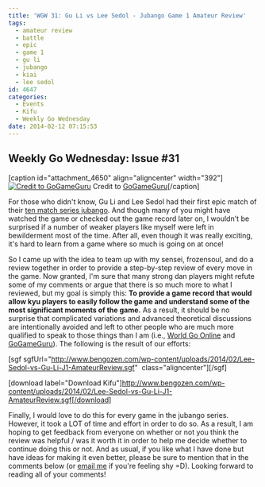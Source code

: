 ```yaml
---
title: 'WGW 31: Gu Li vs Lee Sedol - Jubango Game 1 Amateur Review'
tags:
  - amateur review
  - battle
  - epic
  - game 1
  - gu li
  - jubango
  - kiai
  - lee sedol
id: 4647
categories:
  - Events
  - Kifu
  - Weekly Go Wednesday
date: 2014-02-12 07:15:53
---
```


## Weekly Go Wednesday: Issue #31

[caption id="attachment_4650" align="aligncenter" width="392"][![Credit to GoGameGuru](http://www.bengozen.com/wp-content/uploads/2014/02/Lee-Sedol-jubango-game-1.jpg)](http://www.bengozen.com/wp-content/uploads/2014/02/Lee-Sedol-jubango-game-1.jpg) Credit to [GoGameGuru](http://gogameguru.com/lee-sedol-gets-flying-start-gu-li-vs-lee-sedol-jubango/)[/caption]

For those who didn't know, Gu Li and Lee Sedol had their first epic match of their [ten match series jubango](http://www.bengozen.com/gu-li-lee-sedol-jubango/ "Gu Li and Lee Sedol Jubango"). And though many of you might have watched the game or checked out the game record later on, I wouldn't be surprised if a number of weaker players like myself were left in bewilderment most of the time. After all, even though it was really exciting, it's hard to learn from a game where so much is going on at once!

So I came up with the idea to team up with my sensei, frozensoul, and do a review together in order to provide a step-by-step review of every move in the game. Now granted, I'm sure that many strong dan players might refute some of my comments or argue that there is so much more to what I reviewed, but my goal is simply this: **To provide a game record that would allow kyu players to easily follow the game and understand some of the most significant moments of the game.** As a result, it should be no surprise that complicated variations and advanced theoretical discussions are intentionally avoided and left to other people who are much more qualified to speak to those things than I am (i.e., [World Go Online](http://www.kiseido.com/printss/guliten1.html "World Go Online Review of Jubango Game 1") and [GoGameGuru](http://gogameguru.com/go-commentary-lee-sedol-vs-gu-li-jubango-game-1/ "GoGameGuru Review of Jubango Game 1")). The following is the result of our efforts:

<!--more-->

[sgf sgfUrl="http://www.bengozen.com/wp-content/uploads/2014/02/Lee-Sedol-vs-Gu-Li-J1-AmateurReview.sgf"  class="aligncenter"][/sgf]

[download label="Download Kifu"]http://www.bengozen.com/wp-content/uploads/2014/02/Lee-Sedol-vs-Gu-Li-J1-AmateurReview.sgf[/download]

Finally, I would love to do this for every game in the jubango series. However, it took a LOT of time and effort in order to do so. As a result, I am hoping to get feedback from everyone on whether or not you think the review was helpful / was it worth it in order to help me decide whether to continue doing this or not. And as usual, if you like what I have done but have ideas for making it even better, please be sure to mention that in the comments below (or [email me](http://www.bengozen.com/contact/ "Contact") if you're feeling shy =D). Looking forward to reading all of your comments!